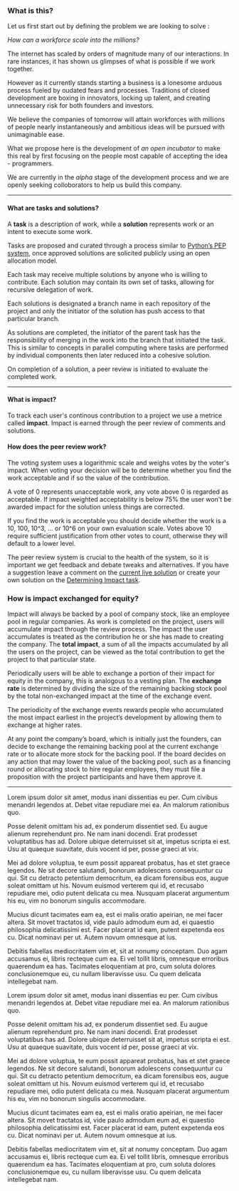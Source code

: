 ### What is this?

Let us first start out by defining the problem we are looking to solve : 

*How can a workforce scale into the millions?*

The internet has scaled by orders of magnitude many of our interactions. In rare instances, it has shown us glimpses of what is possible if we work together. 

However as it currently stands starting a business is a lonesome arduous process fueled by oudated fears and processes. Traditions of closed development are boxing in innovators, locking up talent, and creating unnecessary risk for both founders and investors.

We believe the companies of tomorrow will attain workforces with millions of people nearly instantaneously and ambitious ideas will be pursued with unimaginable ease. 

What we propose here is the development of *an open incubator* to make this real by first focusing on the people most capable of accepting the idea - programmers.

We are currently in the *alpha* stage of the development process and we are openly seeking colloborators to help us build this company.

---

<a name="task-solutions" class="anchor-fix"></a>
#### What are tasks and solutions?

A **task** is a description of work, while a **solution** represents work or an intent to execute some work.

Tasks are proposed and curated through a process similar to [Python’s PEP system](http://en.wikipedia.org/wiki/Python_Enhancement_Proposal#Development), once approved solutions are solicited publicly using an open allocation model.

Each task may receive multiple solutions by anyone who is willing to contribute. Each solution may contain its own set of tasks, allowing for recursive delegation of work.

Each solutions is designated a branch name in each repository of the project and only the initiator of the solution has push access to that particular branch. 

As solutions are completed, the initiator of the parent task has the responsibility of merging in the work into the branch that initiated the task. This is similar to concepts in parallel computing where tasks are performed by individual components then later reduced into a cohesive solution.

On completion of a solution, a peer review is initiated to evaluate the completed work.

---

<a name="impact" class="anchor-fix"></a>
#### What is impact?

To track each user's continous contribution to a project we use a metrice called **impact**. Impact is earned through the peer review of comments and solutions.

<a name="peer-review" class="anchor-fix"></a>
#### How does the peer review work?

The voting system uses a logarithmic scale and weighs votes by the voter's impact. When voting your decision will be to determine whether you find the work acceptable and if so the value of the contribution.

A vote of 0 represents unacceptable work, any vote above 0 is regarded as acceptable. If impact weighted acceptability is below 75% the user won't be awarded impact for the solution unless things are corrected.

If you find the work is acceptable you should decide whether the work is a 10, 100, 10^3, … or 10^6 on your own evaluation scale. Votes above 10 require sufficient justification from other votes to count, otherwise they will default to a lower level.

The peer review system is crucial to the health of the system, so it is important we get feedback and debate tweaks and alternatives. If you have a suggestion leave a comment on the [current live solution](http://joltem.com/joltem/solution/1/) or create your own solution on the [Determining Impact task](http://joltem.com/joltem/task/6/).

<a name="exchange" class="anchor-fix"></a>
### How is impact exchanged for equity?

Impact will always be backed by a pool of company stock, like an employee pool in regular companies. As work is completed on the project, users will accumulate impact through the review process. The impact the user accumulates is treated as the contribution he or she has made to creating the company. The **total impact**, a sum of all the impacts accumulated by all the users on the project, can be viewed as the total contribution to get the project to that particular state.

Periodically users will be able to exchange a portion of their impact for equity in the company, this is analogous to a vesting plan. The **exchange rate** is determined by dividing the size of the remaining backing stock pool by the total non-exchanged impact at the time of the exchange event. 

The periodicity of the exchange events rewards people who accumulated the most impact earliest in the project’s development by allowing them to exchange at higher rates. 

At any point the company’s board, which is initially just the founders, can decide to exchange the remaining backing pool at the current exchange rate or to allocate more stock for the backing pool. If the board decides on any action that may lower the value of the backing pool, such as a financing round or allocating stock to hire regular employees, they must file a proposition with the project participants and have them approve it.

---

Lorem ipsum dolor sit amet, modus inani dissentias eu per. Cum civibus menandri legendos at. Debet vitae repudiare mei ea. An malorum rationibus quo.

Posse delenit omittam his ad, ex ponderum dissentiet sed. Eu augue alienum reprehendunt pro. Ne nam inani docendi. Erat prodesset voluptatibus has ad. Dolore ubique deterruisset sit at, impetus scripta ei est. Usu at quaeque suavitate, duis vocent id per, posse graeci at vix.

Mei ad dolore voluptua, te eum possit appareat probatus, has et stet graece legendos. Ne sit decore salutandi, bonorum adolescens consequuntur cu qui. Sit cu detracto petentium democritum, ea dicam forensibus eos, augue soleat omittam ut his. Novum euismod verterem qui id, et recusabo repudiare mei, odio putent delicata cu mea. Nusquam placerat argumentum his eu, vim no bonorum singulis accommodare.

Mucius dicunt tacimates eam ea, est ei malis oratio apeirian, ne mei facer altera. Sit movet tractatos id, vide paulo admodum eum ad, ei quaestio philosophia delicatissimi est. Facer placerat id eam, putent expetenda eos cu. Dicat nominavi per ut. Autem novum omnesque at ius.

Debitis fabellas mediocritatem vim et, sit at nonumy conceptam. Duo agam accusamus ei, libris recteque cum ea. Ei vel tollit libris, omnesque erroribus quaerendum ea has. Tacimates eloquentiam at pro, cum soluta dolores conclusionemque eu, cu nullam liberavisse usu. Cu quem delicata intellegebat nam.

Lorem ipsum dolor sit amet, modus inani dissentias eu per. Cum civibus menandri legendos at. Debet vitae repudiare mei ea. An malorum rationibus quo.

Posse delenit omittam his ad, ex ponderum dissentiet sed. Eu augue alienum reprehendunt pro. Ne nam inani docendi. Erat prodesset voluptatibus has ad. Dolore ubique deterruisset sit at, impetus scripta ei est. Usu at quaeque suavitate, duis vocent id per, posse graeci at vix.

Mei ad dolore voluptua, te eum possit appareat probatus, has et stet graece legendos. Ne sit decore salutandi, bonorum adolescens consequuntur cu qui. Sit cu detracto petentium democritum, ea dicam forensibus eos, augue soleat omittam ut his. Novum euismod verterem qui id, et recusabo repudiare mei, odio putent delicata cu mea. Nusquam placerat argumentum his eu, vim no bonorum singulis accommodare.

Mucius dicunt tacimates eam ea, est ei malis oratio apeirian, ne mei facer altera. Sit movet tractatos id, vide paulo admodum eum ad, ei quaestio philosophia delicatissimi est. Facer placerat id eam, putent expetenda eos cu. Dicat nominavi per ut. Autem novum omnesque at ius.

Debitis fabellas mediocritatem vim et, sit at nonumy conceptam. Duo agam accusamus ei, libris recteque cum ea. Ei vel tollit libris, omnesque erroribus quaerendum ea has. Tacimates eloquentiam at pro, cum soluta dolores conclusionemque eu, cu nullam liberavisse usu. Cu quem delicata intellegebat nam.

